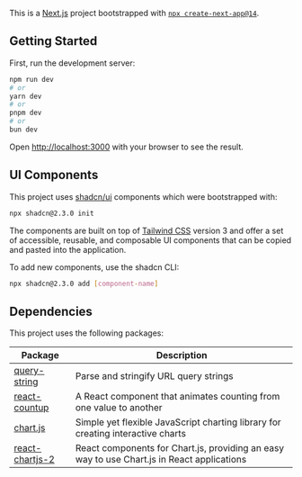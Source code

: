 This is a [Next.js](https://nextjs.org) project bootstrapped with [`npx create-next-app@14`](https://nextjs.org/docs/app/api-reference/cli/create-next-app).

## Getting Started

First, run the development server:

```bash
npm run dev
# or
yarn dev
# or
pnpm dev
# or
bun dev
```

Open [http://localhost:3000](http://localhost:3000) with your browser to see the result.

## UI Components

This project uses [shadcn/ui](https://ui.shadcn.com/) components which were bootstrapped with:

```bash
npx shadcn@2.3.0 init
```

The components are built on top of [Tailwind CSS](https://tailwindcss.com/) version 3 and offer a set of accessible, reusable, and composable UI components that can be copied and pasted into the application.

To add new components, use the shadcn CLI:

```bash
npx shadcn@2.3.0 add [component-name]
```

## Dependencies

This project uses the following packages:

| Package | Description |
|---------|-------------|
| [query-string](https://github.com/sindresorhus/query-string) | Parse and stringify URL query strings |
| [react-countup](https://github.com/glennreyes/react-countup) | A React component that animates counting from one value to another |
| [chart.js](https://www.chartjs.org/) | Simple yet flexible JavaScript charting library for creating interactive charts |
| [react-chartjs-2](https://react-chartjs-2.js.org/) | React components for Chart.js, providing an easy way to use Chart.js in React applications |


